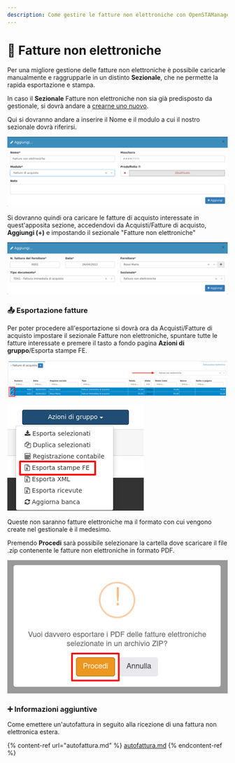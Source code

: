 ```yaml
---
description: Come gestire le fatture non elettroniche con OpenSTAManager
---
```


# 📃 Fatture non elettroniche

Per una migliore gestione delle fatture non elettroniche è possibile caricarle manualmente e raggrupparle in un distinto **Sezionale**, che ne permette la rapida esportazione e stampa.

In caso il **Sezionale** Fatture non elettroniche non sia già predisposto da gestionale, si dovrà andare a [crearne uno nuovo](https://docs.openstamanager.com/modules/strumenti/segmenti#creazione).

Qui si dovranno andare a inserire il Nome e il modulo a cui il nostro sezionale dovrà riferirsi.

![](<../../.gitbook/assets/image (71).png>)

Si dovranno quindi ora caricare le fatture di acquisto interessate in quest'apposita sezione, accedendovi da Acquisti/Fatture di acquisto, **Aggiungi (+)** e impostando il sezionale "Fatture non elettroniche"

![](<../../.gitbook/assets/image (65).png>)

### 📤 Esportazione fatture

Per poter procedere all'esportazione si dovrà ora da Acquisti/Fatture di acquisto impostare il sezionale Fatture non elettroniche, spuntare tutte le fatture interessate e premere il tasto a fondo pagina **Azioni di gruppo**/Esporta stampe FE.

![](<../../.gitbook/assets/image (72).png>)

![](<../../.gitbook/assets/image (151).png>)

Queste non saranno fatture elettroniche ma il formato con cui vengono create nel gestionale è il medesimo.

Premendo **Procedi** sarà possibile selezionare la cartella dove scaricare il file .zip contenente le fatture non elettroniche in formato PDF.

![](<../../.gitbook/assets/image (63).png>)

### ➕ Informazioni aggiuntive

Come emettere un'autofattura in seguito alla ricezione di una fattura non elettronica estera.

{% content-ref url="autofattura.md" %}
[autofattura.md](autofattura.md)
{% endcontent-ref %}
